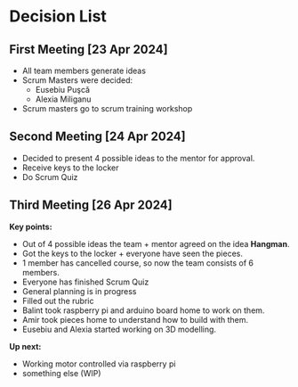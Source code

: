 # Decision List

## First Meeting [23 Apr 2024]

- All team members generate ideas
- Scrum Masters were decided:
  - Eusebiu Puşcă
  - Alexia Miliganu
- Scrum masters go to scrum training workshop

## Second Meeting [24 Apr 2024]

- Decided to present 4 possible ideas to the mentor for approval.
- Receive keys to the locker
- Do Scrum Quiz

## Third Meeting [26 Apr 2024]

**Key points:**

- Out of 4 possible ideas the team + mentor agreed on the idea **Hangman**.
- Got the keys to the locker + everyone have seen the pieces.
- 1 member has cancelled course, so now the team consists of 6 members.
- Everyone has finished Scrum Quiz
- General planning is in progress
- Filled out the rubric
- Balint took raspberry pi and arduino board home to work on them.
- Amir took pieces home to understand how to build with them.
- Eusebiu and Alexia started working on 3D modelling.

**Up next:**

- Working motor controlled via raspberry pi
- something else (WIP)
